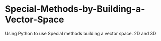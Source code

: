 # Special-Methods-by-Building-a-Vector-Space
Using Python to use Special methods building a vector space. 2D and 3D
